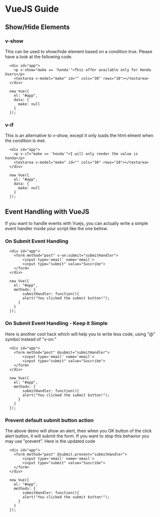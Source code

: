 # VueJS Guide

## Show/Hide Elements
### v-show
This can be used to show/hide element based on a condition true. Please have a look at the following code.
```
  <div id="app">
    <p v-show="make == 'honda'">This offer available only for Honda Users</p>
    <textarea v-model="make" id="" cols="30" rows="10"></textarea>
  </div>
  
  new Vue({
    el: "#app",
    data: {
      make: null
    }
  });
```
### v-if
This is an alternative to v-show, except it only loads the html elment when the condition is met.

```
  <div id="app">
    <p v-if="make == 'honda'">I will only render the value is honda</p>
    <textarea v-model="make" id="" cols="30" rows="10"></textarea>
  </div>
  
  new Vue({
    el: "#app",
    data: {
      make: null
    }
  });
```

## Event Handling with VueJS
If you want to handle events with Vuejs, you can actually write a simple event handler inside your script like the one bellow.

### On Submit Event Handling

```
  <div id="app">
    <form method="post" v-on:submit="submitHandler">
        <input type='email' name='email'>
        <input type="submit" value="Suscribe">
    </form>
  </div>
  
  new Vue({
    el: "#app",
    methods: {
    	submitHandler: function(){
      	alert("You clicked the submit button!");
      }
    }
  });
```

### On Submit Event Handling - Keep it Simple
Here is another cool hack which will help you to write less code, using "@" symbol instead of "v-on:"

```
  <div id="app">
    <form method="post" @submit="submitHandler">
        <input type='email' name='email'>
        <input type="submit" value="Suscribe">
    </form>
  </div>
  
  new Vue({
    el: "#app",
    methods: {
    	submitHandler: function(){
      	alert("You clicked the submit button!");
      }
    }
  });
```

### Prevent default submit button action
The above demo will show an alert, then when you OK button of the click alert button, it will submit the form. If you want to stop this behavior you may use "prevent". Here is the updated code

```
  <div id="app">
    <form method="post" @submit.prevent="submitHandler">
        <input type='email' name='email'>
        <input type="submit" value="Suscribe">
    </form>
  </div>
  
  new Vue({
    el: "#app",
    methods: {
    	submitHandler: function(){
      	alert("You clicked the submit button!");
      }
    }
  });
```


